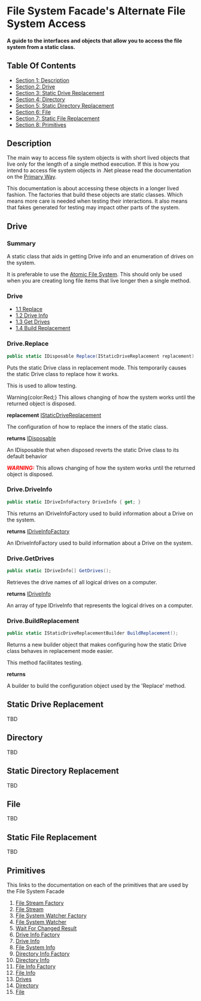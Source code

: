 
<!-- GENERATED DOCUMENT! DO NOT EDIT! -->
# File System Facade's Alternate File System Access #
#### A guide to the interfaces and objects that allow you to access the file system from a static class. ####

## Table Of Contents ##

- [Section 1: Description](#user-content-description)
- [Section 2: Drive](#user-content-drive)
- [Section 3: Static Drive Replacement](#user-content-static-drive-replacement)
- [Section 4: Directory](#user-content-directory)
- [Section 5: Static Directory Replacement](#user-content-static-directory-replacement)
- [Section 6: File](#user-content-file)
- [Section 7: Static File Replacement](#user-content-static-file-replacement)
- [Section 8: Primitives](#user-content-primitives)

## Description ##

The main way to access file system objects is with short lived objects that live only for the length of a single method execution. If this is how you intend to access file system objects in .Net please read the documentation on the [Primary Way](./structures.md).

This documentation is about accessing these objects in a longer lived fashion. The factories that build these objects are static classes. Which means more care is needed when testing their interactions. It also means that fakes generated for testing may impact other parts of the system.
    

## Drive ##

### Summary

A static class that aids in getting Drive info and an enumeration of drives on the system.

It is preferable to use the [Atomic File System](./structures.md). This should only be used when you are creating long file items that live longer then a single method.

### Drive

- [1.1 Replace](#user-content-drivereplace)
- [1.2 Drive Info](#user-content-drivedriveinfo)
- [1.3 Get Drives](#user-content-drivegetdrives)
- [1.4 Build Replacement](#user-content-drivebuildreplacement)

<!--
#user-content-drive
-->

### Drive.Replace

```csharp
public static IDisposable Replace(IStaticDriveReplacement replacement)
```

Puts the static Drive class in replacement mode. This temporarily causes the static Drive class to replace how it works.

This is used to allow testing.

Warning{color:Red;} This allows changing of how the system works until the returned object is disposed.

**replacement** [IStaticDriveReplacement](#user-content-static-drive-replacement)

The configuration of how to replace the inners of the static class.

**returns** [IDisposable](https://docs.microsoft.com/en-us/dotnet/api/system.idisposable?view=net-6.0)

An IDisposable that when disposed reverts the static Drive class to its default behavior

<em style='font-weight: bold; color: red'>WARNING:</em> This allows changing of how the system works until the returned object is disposed.

### Drive.DriveInfo

```csharp
public static IDriveInfoFactory DriveInfo { get; }
```

This returns an IDriveInfoFactory used to build information about a Drive on the system.

**returns** [IDriveInfoFactory](./documentation/structures/primitives/DriveInfoFactory.md)

An IDriveInfoFactory used to build information about a Drive on the system.

### Drive.GetDrives

```csharp
public static IDriveInfo[] GetDrives();
```

Retrieves the drive names of all logical drives on a computer.

**returns** [IDriveInfo](./documentation/structures/primitives/DriveInfo.md)

An array of type IDriveInfo that represents the logical drives on a computer.

### Drive.BuildReplacement

```csharp
public static IStaticDriveReplacementBuilder BuildReplacement();
```

Returns a new builder object that makes configuring how the static Drive class behaves in replacement mode easier.

This method facilitates testing.

**returns**

A builder to build the configuration object used by the 'Replace' method.
    

## Static Drive Replacement ##

TBD
    

## Directory ##

TBD
    

## Static Directory Replacement ##

TBD
    

## File ##

TBD
    

## Static File Replacement ##

TBD
    

## Primitives ##

This links to the documentation on each of the primitives that are used by the File System Facade

1. [File Stream Factory](./documentation/structures/primitives/FileStreamFactory.md)
2. [File Stream](./documentation/structures/primitives/FileStream.md)
3. [File System Watcher Factory](./documentation/structures/primitives/FileSystemWatcherFactory.md)
4. [File System Watcher](./documentation/structures/primitives/FileSystemWatcher.md)
5. [Wait For Changed Result](./documentation/structures/primitives/WaitForChangedResult.md)
6. [Drive Info Factory](./documentation/structures/primitives/DriveInfoFactory.md)
7. [Drive Info](./documentation/structures/primitives/DriveInfo.md)
8. [File System Info](./documentation/structures/primitives/FileSystemInfo.md)
9. [Directory Info Factory](./documentation/structures/primitives/DirectoryInfoFactory.md)
10. [Directory Info](./documentation/structures/primitives/DirectoryInfo.md)
11. [File Info Factory](./documentation/structures/primitives/FileInfoFactory.md)
12. [File Info](./documentation/structures/primitives/FileInfo.md)
13. [Drives](./documentation/structures/primitives/Drives.md)
14. [Directory](./documentation/structures/primitives/Directory.md)
15. [File](./documentation/structures/primitives/File.md)
    


<!-- GENERATED DOCUMENT! DO NOT EDIT! -->
    